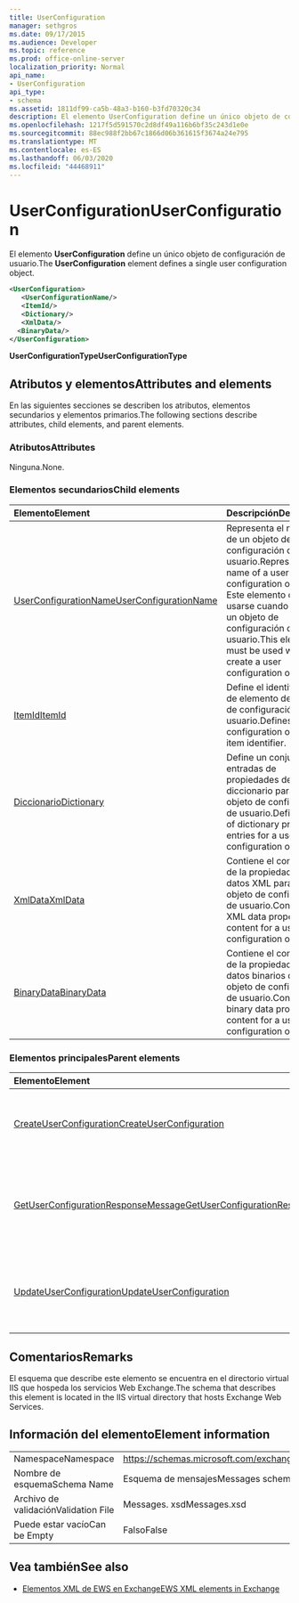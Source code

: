```yaml
---
title: UserConfiguration
manager: sethgros
ms.date: 09/17/2015
ms.audience: Developer
ms.topic: reference
ms.prod: office-online-server
localization_priority: Normal
api_name:
- UserConfiguration
api_type:
- schema
ms.assetid: 1811df99-ca5b-48a3-b160-b3fd70320c34
description: El elemento UserConfiguration define un único objeto de configuración de usuario.
ms.openlocfilehash: 1217f5d591570c2d8df49a116b6bf35c243d1e0e
ms.sourcegitcommit: 88ec988f2bb67c1866d06b361615f3674a24e795
ms.translationtype: MT
ms.contentlocale: es-ES
ms.lasthandoff: 06/03/2020
ms.locfileid: "44468911"
---
```

# <a name="userconfiguration"></a><span data-ttu-id="e7609-103">UserConfiguration</span><span class="sxs-lookup"><span data-stu-id="e7609-103">UserConfiguration</span></span>

<span data-ttu-id="e7609-104">El elemento **UserConfiguration** define un único objeto de configuración de usuario.</span><span class="sxs-lookup"><span data-stu-id="e7609-104">The **UserConfiguration** element defines a single user configuration object.</span></span> 
  
```XML
<UserConfiguration>
   <UserConfigurationName/>
   <ItemId/>
   <Dictionary/>
   <XmlData/>
  <BinaryData/>
</UserConfiguration>
```

 <span data-ttu-id="e7609-105">**UserConfigurationType**</span><span class="sxs-lookup"><span data-stu-id="e7609-105">**UserConfigurationType**</span></span>
## <a name="attributes-and-elements"></a><span data-ttu-id="e7609-106">Atributos y elementos</span><span class="sxs-lookup"><span data-stu-id="e7609-106">Attributes and elements</span></span>

<span data-ttu-id="e7609-107">En las siguientes secciones se describen los atributos, elementos secundarios y elementos primarios.</span><span class="sxs-lookup"><span data-stu-id="e7609-107">The following sections describe attributes, child elements, and parent elements.</span></span>
  
### <a name="attributes"></a><span data-ttu-id="e7609-108">Atributos</span><span class="sxs-lookup"><span data-stu-id="e7609-108">Attributes</span></span>

<span data-ttu-id="e7609-109">Ninguna.</span><span class="sxs-lookup"><span data-stu-id="e7609-109">None.</span></span>
  
### <a name="child-elements"></a><span data-ttu-id="e7609-110">Elementos secundarios</span><span class="sxs-lookup"><span data-stu-id="e7609-110">Child elements</span></span>

|<span data-ttu-id="e7609-111">**Elemento**</span><span class="sxs-lookup"><span data-stu-id="e7609-111">**Element**</span></span>|<span data-ttu-id="e7609-112">**Descripción**</span><span class="sxs-lookup"><span data-stu-id="e7609-112">**Description**</span></span>|
|:-----|:-----|
|[<span data-ttu-id="e7609-113">UserConfigurationName</span><span class="sxs-lookup"><span data-stu-id="e7609-113">UserConfigurationName</span></span>](userconfigurationname.md) <br/> |<span data-ttu-id="e7609-114">Representa el nombre de un objeto de configuración de usuario.</span><span class="sxs-lookup"><span data-stu-id="e7609-114">Represents the name of a user configuration object.</span></span> <span data-ttu-id="e7609-115">Este elemento debe usarse cuando se crea un objeto de configuración de usuario.</span><span class="sxs-lookup"><span data-stu-id="e7609-115">This element must be used when you create a user configuration object.</span></span>  <br/> |
|[<span data-ttu-id="e7609-116">ItemId</span><span class="sxs-lookup"><span data-stu-id="e7609-116">ItemId</span></span>](itemid.md) <br/> |<span data-ttu-id="e7609-117">Define el identificador de elemento de objeto de configuración de usuario.</span><span class="sxs-lookup"><span data-stu-id="e7609-117">Defines the user configuration object item identifier.</span></span>  <br/> |
|[<span data-ttu-id="e7609-118">Diccionario</span><span class="sxs-lookup"><span data-stu-id="e7609-118">Dictionary</span></span>](dictionary.md) <br/> |<span data-ttu-id="e7609-119">Define un conjunto de entradas de propiedades de diccionario para un objeto de configuración de usuario.</span><span class="sxs-lookup"><span data-stu-id="e7609-119">Defines a set of dictionary property entries for a user configuration object.</span></span>  <br/> |
|[<span data-ttu-id="e7609-120">XmlData</span><span class="sxs-lookup"><span data-stu-id="e7609-120">XmlData</span></span>](xmldata.md) <br/> |<span data-ttu-id="e7609-121">Contiene el contenido de la propiedad de datos XML para un objeto de configuración de usuario.</span><span class="sxs-lookup"><span data-stu-id="e7609-121">Contains XML data property content for a user configuration object.</span></span>  <br/> |
|[<span data-ttu-id="e7609-122">BinaryData</span><span class="sxs-lookup"><span data-stu-id="e7609-122">BinaryData</span></span>](binarydata.md) <br/> |<span data-ttu-id="e7609-123">Contiene el contenido de la propiedad de datos binarios de un objeto de configuración de usuario.</span><span class="sxs-lookup"><span data-stu-id="e7609-123">Contains binary data property content for a user configuration object.</span></span>  <br/> |
   
### <a name="parent-elements"></a><span data-ttu-id="e7609-124">Elementos principales</span><span class="sxs-lookup"><span data-stu-id="e7609-124">Parent elements</span></span>

|<span data-ttu-id="e7609-125">**Elemento**</span><span class="sxs-lookup"><span data-stu-id="e7609-125">**Element**</span></span>|<span data-ttu-id="e7609-126">**Descripción**</span><span class="sxs-lookup"><span data-stu-id="e7609-126">**Description**</span></span>|
|:-----|:-----|
|[<span data-ttu-id="e7609-127">CreateUserConfiguration</span><span class="sxs-lookup"><span data-stu-id="e7609-127">CreateUserConfiguration</span></span>](createuserconfiguration.md) <br/> |<span data-ttu-id="e7609-128">Representa una solicitud para crear un objeto de configuración de usuario.</span><span class="sxs-lookup"><span data-stu-id="e7609-128">Represents a request to create a user configuration object.</span></span>  <br/> |
|[<span data-ttu-id="e7609-129">GetUserConfigurationResponseMessage</span><span class="sxs-lookup"><span data-stu-id="e7609-129">GetUserConfigurationResponseMessage</span></span>](getuserconfigurationresponsemessage.md) <br/> |<span data-ttu-id="e7609-130">Representa una respuesta que devuelve un objeto de configuración de usuario.</span><span class="sxs-lookup"><span data-stu-id="e7609-130">Represents a response that returns a user configuration object.</span></span>  <br/> |
|[<span data-ttu-id="e7609-131">UpdateUserConfiguration</span><span class="sxs-lookup"><span data-stu-id="e7609-131">UpdateUserConfiguration</span></span>](updateuserconfiguration.md) <br/> |<span data-ttu-id="e7609-132">Representa una solicitud para actualizar un objeto de configuración de usuario.</span><span class="sxs-lookup"><span data-stu-id="e7609-132">Represents a request to update a user configuration object.</span></span>  <br/> |
   
## <a name="remarks"></a><span data-ttu-id="e7609-133">Comentarios</span><span class="sxs-lookup"><span data-stu-id="e7609-133">Remarks</span></span>

<span data-ttu-id="e7609-134">El esquema que describe este elemento se encuentra en el directorio virtual IIS que hospeda los servicios Web Exchange.</span><span class="sxs-lookup"><span data-stu-id="e7609-134">The schema that describes this element is located in the IIS virtual directory that hosts Exchange Web Services.</span></span>
  
## <a name="element-information"></a><span data-ttu-id="e7609-135">Información del elemento</span><span class="sxs-lookup"><span data-stu-id="e7609-135">Element information</span></span>

|||
|:-----|:-----|
|<span data-ttu-id="e7609-136">Namespace</span><span class="sxs-lookup"><span data-stu-id="e7609-136">Namespace</span></span>  <br/> |https://schemas.microsoft.com/exchange/services/2006/messages  <br/> |
|<span data-ttu-id="e7609-137">Nombre de esquema</span><span class="sxs-lookup"><span data-stu-id="e7609-137">Schema Name</span></span>  <br/> |<span data-ttu-id="e7609-138">Esquema de mensajes</span><span class="sxs-lookup"><span data-stu-id="e7609-138">Messages schema</span></span>  <br/> |
|<span data-ttu-id="e7609-139">Archivo de validación</span><span class="sxs-lookup"><span data-stu-id="e7609-139">Validation File</span></span>  <br/> |<span data-ttu-id="e7609-140">Messages. xsd</span><span class="sxs-lookup"><span data-stu-id="e7609-140">Messages.xsd</span></span>  <br/> |
|<span data-ttu-id="e7609-141">Puede estar vacío</span><span class="sxs-lookup"><span data-stu-id="e7609-141">Can be Empty</span></span>  <br/> |<span data-ttu-id="e7609-142">Falso</span><span class="sxs-lookup"><span data-stu-id="e7609-142">False</span></span>  <br/> |
   
## <a name="see-also"></a><span data-ttu-id="e7609-143">Vea también</span><span class="sxs-lookup"><span data-stu-id="e7609-143">See also</span></span>



- [<span data-ttu-id="e7609-144">Elementos XML de EWS en Exchange</span><span class="sxs-lookup"><span data-stu-id="e7609-144">EWS XML elements in Exchange</span></span>](ews-xml-elements-in-exchange.md)

